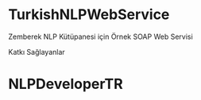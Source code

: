 # TurkishNLPWebService

Zemberek NLP Kütüpanesi için Örnek SOAP Web Servisi

Katkı Sağlayanlar
# NLPDeveloperTR
